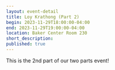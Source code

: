 ```yaml
---
layout: event-detail
title: Loy Krathong (Part 2)
begin: 2023-11-29T18:00:00-04:00
end: 2023-11-29T19:00:00-04:00
location: Baker Center Room 230
short_description:
published: true
---
```


This is the 2nd part of our two parts event!
